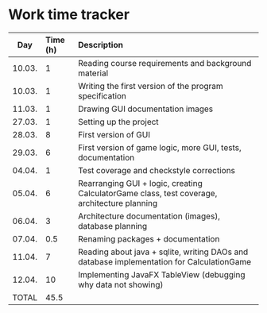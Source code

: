 # Work time tracker

|  Day   | Time (h) | Description |
|  :----:|:---------| :-----------|
| 10.03. | 1        | Reading course requirements and background material |
| 10.03. | 1        | Writing the first version of the program specification |
| 11.03. | 1        | Drawing GUI documentation images |
| 27.03. | 1        | Setting up the project |
| 28.03. | 8        | First version of GUI |
| 29.03. | 6        | First version of game logic, more GUI, tests, documentation |
| 04.04. | 1        | Test coverage and checkstyle corrections |
| 05.04. | 6        | Rearranging GUI + logic, creating CalculatorGame class, test coverage, architecture planning |
| 06.04. | 3        | Architecture documentation (images), database planning |
| 07.04. | 0.5      | Renaming packages + documentation |
| 11.04. | 7        | Reading about java + sqlite, writing DAOs and database implementation for CalculationGame |
| 12.04. | 10       | Implementing JavaFX TableView (debugging why data not showing) |
| TOTAL  | 45.5     | | 

